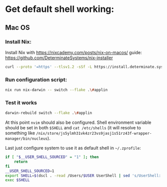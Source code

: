 # Get default shell working:

## Mac OS

### Install Nix:
Install Nix with https://nixcademy.com/posts/nix-on-macos/ guide: https://github.com/DeterminateSystems/nix-installer

```sh
curl --proto '=https' --tlsv1.2 -sSf -L https://install.determinate.systems/nix | sh -s -- install
```

### Run configuration script:
```sh
nix run nix-darwin -- switch --flake .\#applin
```

### Test it works
```sh
darwin-rebuild switch --flake .\#applin
```
At this point `nvim` should also be configured. 
Shell environment variable should be set in both `$SHELL` and `cat /etc/shells` (it will resolve to something like `/nix/store/js5ylmh31vk4zr23vs9jasj1s51rz43f-wrapper-manager/bin/nucleus`).

Last just configure system to use it as default shell in `~/.zprofile`:
```sh
if [ "$__USER_SHELL_SOURCED" = "1" ]; then
    return
fi
__USER_SHELL_SOURCED=1
export SHELL=$(dscl . -read /Users/$USER UserShell | sed 's/UserShell: //')
exec $SHELL
```



